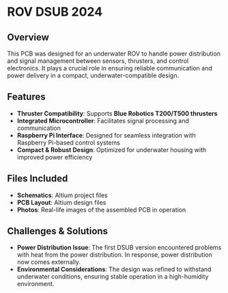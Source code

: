 # **ROV DSUB 2024**

## **Overview**  
This PCB was designed for an underwater ROV to handle power distribution and signal management between sensors, thrusters, and control electronics. It plays a crucial role in ensuring reliable communication and power delivery in a compact, underwater-compatible design.  

## **Features**  
- **Thruster Compatibility**: Supports **Blue Robotics T200/T500 thrusters**  
- **Integrated Microcontroller**: Facilitates signal processing and communication  
- **Raspberry Pi Interface**: Designed for seamless integration with Raspberry Pi-based control systems  
- **Compact & Robust Design**: Optimized for underwater housing with improved power efficiency  

## **Files Included**  
- **Schematics**: Altium project files  
- **PCB Layout**: Altium design files  
- **Photos**: Real-life images of the assembled PCB in operation  

## **Challenges & Solutions**  
- **Power Distribution Issue**: The first DSUB version encountered problems with heat from the power distribution. In response, power distribution now comes externally. 
- **Environmental Considerations**: The design was refined to withstand underwater conditions, ensuring stable operation in a high-humidity environment.  
